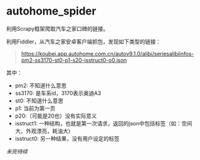 # autohome_spider
利用Scrapy框架爬取汽车之家口碑的链接。

利用Fiddler，从汽车之家安卓客户端抓包，发现如下类型的链接：

> https://koubei.app.autohome.com.cn/autov9.1.0/alibi/seriesalibiinfos-pm2-ss3170-st0-p1-s20-isstruct0-o0.json

其中：
* pm2: 不知道什么意思
* ss3170: 是车系id，3170表示奥迪A3
* st0: 不知道什么意思
* p1: 当前为第一页
* p20:（可能是20也）没有实际意义
* isstruct1: 一种结构，也就是第一次请求，返回的json中包括标签（如：空间大，外观漂亮，耗油大）
* isstruct0: 另一种结果，没有用户设定的标签

*未完待续*

